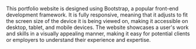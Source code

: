 This portfolio website is designed using Bootstrap, a popular front-end development framework. It is fully responsive, meaning that it adjusts to fit the screen size of the device it is being viewed on, making it accessible on desktop, tablet, and mobile devices. The website showcases a user's work and skills in a visually appealing manner, making it easy for potential clients or employers to understand their experience and expertise.


